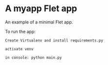 # A myapp Flet app

An example of a minimal Flet app.

To run the app:

```
Create Virtualenv and install requirements.py

activate venv

in console: python main.py
```